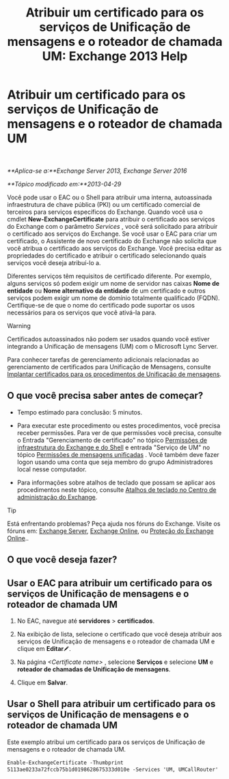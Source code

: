 ﻿---
title: 'Atribuir um certificado para os serviços de Unificação de mensagens e o roteador de chamada UM: Exchange 2013 Help'
TOCTitle: Atribuir um certificado para os serviços de Unificação de mensagens e o roteador de chamada UM
ms:assetid: 8a900e5f-9779-4213-92d7-ec157b15fbc5
ms:mtpsurl: https://technet.microsoft.com/pt-br/library/Dn205140(v=EXCHG.150)
ms:contentKeyID: 54651979
ms.date: 05/22/2018
mtps_version: v=EXCHG.150
ms.translationtype: MT
---

# Atribuir um certificado para os serviços de Unificação de mensagens e o roteador de chamada UM

 

_**Aplica-se a:**Exchange Server 2013, Exchange Server 2016_

_**Tópico modificado em:**2013-04-29_

Você pode usar o EAC ou o Shell para atribuir uma interna, autoassinada infraestrutura de chave pública (PKI) ou um certificado comercial de terceiros para serviços específicos do Exchange. Quando você usa o cmdlet **New-ExchangeCertificate** para atribuir o certificado aos serviços do Exchange com o parâmetro *Services* , você será solicitado para atribuir o certificado aos serviços do Exchange. Se você usar o EAC para criar um certificado, o Assistente de novo certificado do Exchange não solicita que você atribua o certificado aos serviços do Exchange. Você precisa editar as propriedades do certificado e atribuir o certificado selecionando quais serviços você deseja atribuí-lo a.

Diferentes serviços têm requisitos de certificado diferente. Por exemplo, alguns serviços só podem exigir um nome de servidor nas caixas **Nome de entidade** ou **Nome alternativo da entidade** de um certificado e outros serviços podem exigir um nome de domínio totalmente qualificado (FQDN). Certifique-se de que o nome do certificado pode suportar os usos necessários para os serviços que você ativá-la para.


> [!WARNING]
> Certificados autoassinados não podem ser usados quando você estiver integrando a Unificação de mensagens (UM) com o Microsoft Lync Server.



Para conhecer tarefas de gerenciamento adicionais relacionadas ao gerenciamento de certificados para Unificação de Mensagens, consulte [Implantar certificados para os procedimentos de Unificação de mensagens](deploying-certificates-for-um-procedures-exchange-2013-help.md).

## O que você precisa saber antes de começar?

  - Tempo estimado para conclusão: 5 minutos.

  - Para executar este procedimento ou estes procedimentos, você precisa receber permissões. Para ver de que permissões você precisa, consulte o Entrada "Gerenciamento de certificado" no tópico [Permissões de infraestrutura do Exchange e do Shell](exchange-and-shell-infrastructure-permissions-exchange-2013-help.md) e entrada "Serviço de UM" no tópico [Permissões de mensagens unificadas](unified-messaging-permissions-exchange-2013-help.md) . Você também deve fazer logon usando uma conta que seja membro do grupo Administradores local nesse computador.

  - Para informações sobre atalhos de teclado que possam se aplicar aos procedimentos neste tópico, consulte [Atalhos de teclado no Centro de administração do Exchange](keyboard-shortcuts-in-the-exchange-admin-center-exchange-online-protection-help.md).


> [!TIP]
> Está enfrentando problemas? Peça ajuda nos fóruns do Exchange. Visite os fóruns em: <A href="https://go.microsoft.com/fwlink/p/?linkid=60612">Exchange Server</A>, <A href="https://go.microsoft.com/fwlink/p/?linkid=267542">Exchange Online</A>, ou <A href="https://go.microsoft.com/fwlink/p/?linkid=285351">Proteção do Exchange Online</A>..



## O que você deseja fazer?

## Usar o EAC para atribuir um certificado para os serviços de Unificação de mensagens e o roteador de chamada UM

1.  No EAC, navegue até **servidores** \> **certificados**.

2.  Na exibição de lista, selecione o certificado que você deseja atribuir aos serviços de Unificação de mensagens e o roteador de chamada UM e clique em **Editar**![Ícone de edição](images/JJ218640.6f53ccb2-1f13-4c02-bea0-30690e6ea71d(EXCHG.150).gif "Ícone de edição").

3.  Na página *\<Certificate name\>* , selecione **Serviços** e selecione **UM** e **roteador de chamadas de Unificação de mensagens**.

4.  Clique em **Salvar**.

## Usar o Shell para atribuir um certificado para os serviços de Unificação de mensagens e o roteador de chamada UM

Este exemplo atribui um certificado para os serviços de Unificação de mensagens e o roteador de chamada UM.

    Enable-ExchangeCertificate -Thumbprint 5113ae0233a72fccb75b1d0198628675333d010e -Services 'UM, UMCallRouter'

